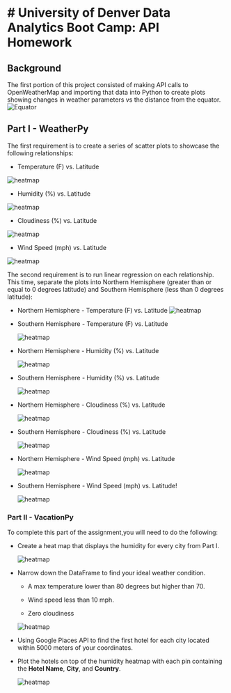 # # University of Denver Data Analytics Boot Camp: API Homework 

## Background
The first portion of this project consisted of making API calls to OpenWeatherMap and importing that data into Python to create plots showing changes in weather parameters vs the distance from the equator. 
![Equator](Images/API.png)


## Part I - WeatherPy
The first requirement is to create a series of scatter plots to showcase the following relationships:

* Temperature (F) vs. Latitude

 ![heatmap](output_data/Fig1.png)

* Humidity (%) vs. Latitude

 ![heatmap](output_data/Fig2.png)

* Cloudiness (%) vs. Latitude

 ![heatmap](output_data/Fig3.png)

* Wind Speed (mph) vs. Latitude

 ![heatmap](output_data/Fig4.png)

The second requirement is to run linear regression on each relationship. This time, separate the plots into Northern Hemisphere (greater than or equal to 0 degrees latitude) and Southern Hemisphere (less than 0 degrees latitude):

* Northern Hemisphere - Temperature (F) vs. Latitude
  ![heatmap](output_data/Fig5.png)

* Southern Hemisphere - Temperature (F) vs. Latitude

  ![heatmap](output_data/Fig6.png)

* Northern Hemisphere - Humidity (%) vs. Latitude

  ![heatmap](output_data/Fig7.png)

* Southern Hemisphere - Humidity (%) vs. Latitude

  ![heatmap](output_data/Fig8.png)

* Northern Hemisphere - Cloudiness (%) vs. Latitude

  ![heatmap](output_data/Fig9.png)

* Southern Hemisphere - Cloudiness (%) vs. Latitude

  ![heatmap](output_data/Fig10.png)

* Northern Hemisphere - Wind Speed (mph) vs. Latitude

  ![heatmap](output_data/Fig11.png)

* Southern Hemisphere - Wind Speed (mph) vs. Latitude!

  ![heatmap](output_data/Fig12.png)


### Part II - VacationPy

To complete this part of the assignment,you will need to do the following:

* Create a heat map that displays the humidity for every city from Part I.

  ![heatmap](output_data/humidity_heatmap.png)

* Narrow down the DataFrame to find your ideal weather condition. 

  * A max temperature lower than 80 degrees but higher than 70.

  * Wind speed less than 10 mph.

  * Zero cloudiness
  
  
  ![heatmap](output_data/ideal_weather_df.png)

* Using Google Places API to find the first hotel for each city located within 5000 meters of your coordinates.

* Plot the hotels on top of the humidity heatmap with each pin containing the **Hotel Name**, **City**, and **Country**.

  ![heatmap](output_data/hotel_heatmap.png)


